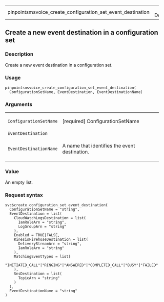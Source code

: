 <table style="width: 100%;">
<tbody>
<tr class="odd">
<td>pinpointsmsvoice_create_configuration_set_event_destination</td>
<td style="text-align: right;">R Documentation</td>
</tr>
</tbody>
</table>

## Create a new event destination in a configuration set

### Description

Create a new event destination in a configuration set.

### Usage

    pinpointsmsvoice_create_configuration_set_event_destination(
      ConfigurationSetName, EventDestination, EventDestinationName)

### Arguments

<table>
<colgroup>
<col style="width: 35%" />
<col style="width: 65%" />
</colgroup>
<tbody>
<tr class="odd">
<td><code
id="pinpointsmsvoice_create_configuration_set_event_destination_:_ConfigurationSetName">ConfigurationSetName</code></td>
<td><p>[required] ConfigurationSetName</p></td>
</tr>
<tr class="even">
<td><code
id="pinpointsmsvoice_create_configuration_set_event_destination_:_EventDestination">EventDestination</code></td>
<td></td>
</tr>
<tr class="odd">
<td><code
id="pinpointsmsvoice_create_configuration_set_event_destination_:_EventDestinationName">EventDestinationName</code></td>
<td><p>A name that identifies the event destination.</p></td>
</tr>
</tbody>
</table>

### Value

An empty list.

### Request syntax

    svc$create_configuration_set_event_destination(
      ConfigurationSetName = "string",
      EventDestination = list(
        CloudWatchLogsDestination = list(
          IamRoleArn = "string",
          LogGroupArn = "string"
        ),
        Enabled = TRUE|FALSE,
        KinesisFirehoseDestination = list(
          DeliveryStreamArn = "string",
          IamRoleArn = "string"
        ),
        MatchingEventTypes = list(
          "INITIATED_CALL"|"RINGING"|"ANSWERED"|"COMPLETED_CALL"|"BUSY"|"FAILED"|"NO_ANSWER"
        ),
        SnsDestination = list(
          TopicArn = "string"
        )
      ),
      EventDestinationName = "string"
    )
